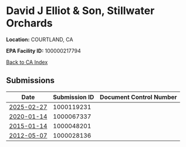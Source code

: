 # David J Elliot & Son, Stillwater Orchards

**Location:** COURTLAND, CA

**EPA Facility ID:** 100000217794

[Back to CA Index](../../index.md)

## Submissions

| Date | Submission ID | Document Control Number |
|------|--------------|-------------------------|
| [2025-02-27](submissions/1000119231.md) | 1000119231 |  |
| [2020-01-14](submissions/1000067337.md) | 1000067337 |  |
| [2015-01-14](submissions/1000048201.md) | 1000048201 |  |
| [2012-05-07](submissions/1000028136.md) | 1000028136 |  |
